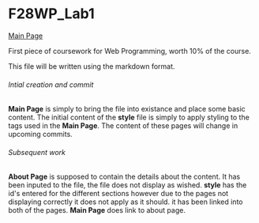 # F28WP_Lab1

<a href="MainPage.md">Main Page</a>






First piece of coursework for Web Programming, worth 10% of the course.

This file will be written using the markdown format.

###### Intial creation and commit
**Main Page** is simply to bring the file into existance and place some basic content.
The initial content of the **style** file is simply to apply styling to the tags used in the **Main Page**.
The content of these pages will change in upcoming commits.




###### Subsequent work
**About Page** is supposed to contain the details about the content. It has been inputed to the file, the file does not display as wished.
**style** has the id's entered for the different sections however due to the pages not displaying correctly it does not apply as it should. it has been linked into both of the pages. **Main Page** does link to about page.
